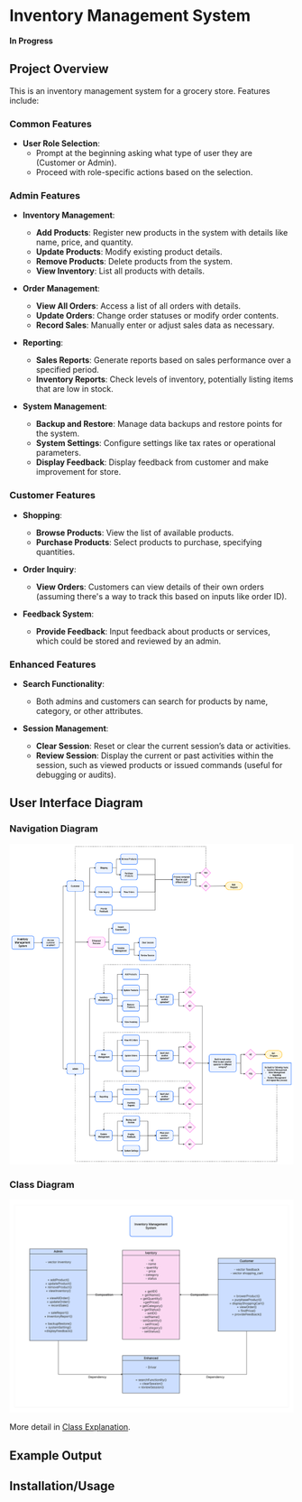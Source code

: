 # Inventory Management System

**In Progress**

## Project Overview

This is an inventory management system for a grocery store. Features include:

### Common Features
- **User Role Selection**:
  - Prompt at the beginning asking what type of user they are (Customer or Admin).
  - Proceed with role-specific actions based on the selection.

### Admin Features
- **Inventory Management**:
  - **Add Products**: Register new products in the system with details like name, price, and quantity.
  - **Update Products**: Modify existing product details.
  - **Remove Products**: Delete products from the system.
  - **View Inventory**: List all products with details.

- **Order Management**:
  - **View All Orders**: Access a list of all orders with details.
  - **Update Orders**: Change order statuses or modify order contents.
  - **Record Sales**: Manually enter or adjust sales data as necessary.

- **Reporting**:
  - **Sales Reports**: Generate reports based on sales performance over a specified period.
  - **Inventory Reports**: Check levels of inventory, potentially listing items that are low in stock.

- **System Management**:
  - **Backup and Restore**: Manage data backups and restore points for the system.
  - **System Settings**: Configure settings like tax rates or operational parameters.
  - **Display Feedback**: Display feedback from customer and make improvement for store.

### Customer Features
- **Shopping**:
  - **Browse Products**: View the list of available products.
  - **Purchase Products**: Select products to purchase, specifying quantities.

- **Order Inquiry**:
  - **View Orders**: Customers can view details of their own orders (assuming there's a way to track this based on inputs like order ID).

- **Feedback System**:
  - **Provide Feedback**: Input feedback about products or services, which could be stored and reviewed by an admin.

### Enhanced Features
- **Search Functionality**:
  - Both admins and customers can search for products by name, category, or other attributes.

- **Session Management**:
  - **Clear Session**: Reset or clear the current session’s data or activities.
  - **Review Session**: Display the current or past activities within the session, such as viewed products or issued commands (useful for debugging or audits).

## User Interface Diagram

### Navigation Diagram

![](./Element/Inventory%20Management%20System.svg)

### Class Diagram

![](./Element/UML%20Class%20Diagram.svg)

More detail in [Class Explanation](./Element/Class_Explanation.md).

## Example Output



## Installation/Usage
